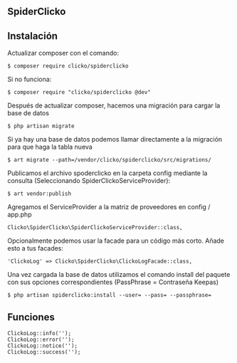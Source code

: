## SpiderClicko

## Instalación

Actualizar composer con el comando:

    $ composer require clicko/spiderclicko
    
Si no funciona:

    $ composer require "clicko/spiderclicko @dev"

Después de actualizar composer, hacemos una migración para cargar la base de datos

    $ php artisan migrate
    
Si ya hay una base de datos podemos llamar directamente a la migración para que haga la tabla nueva
    
    $ art migrate --path=/vendor/clicko/spiderclicko/src/migrations/

Publicamos el archivo spoderclicko en la carpeta config mediante la consulta (Seleccionando SpiderClickoServiceProvider):

    $ art vendor:publish

Agregamos el ServiceProvider a la matriz de proveedores en config / app.php

    Clicko\SpiderClicko\SpiderClickoServiceProvider::class,

Opcionalmente podemos usar la facade para un código más corto. Añade esto a tus facades:

    'ClickoLog' => Clicko\SpiderClicko\ClickoLogFacade::class,
    
Una vez cargada la base de datos utilizamos el comando install del paquete con sus opciones correspondientes (PassPhrase = Contraseña Keepas)

    $ php artisan spiderclicko:install --user= --pass= --passphrase=
    
    
## Funciones

    ClickoLog::info('');
    ClickoLog::error('');
    ClickoLog::notice('');
    ClickoLog::success('');    

